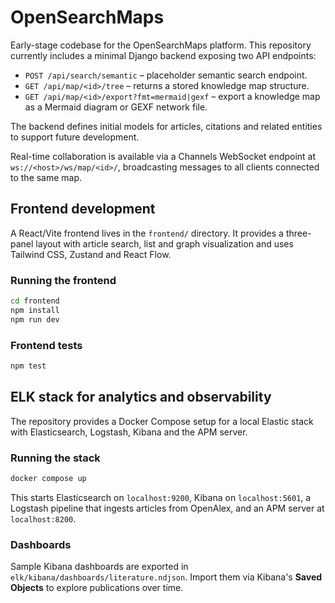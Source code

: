 # OpenSearchMaps

Early-stage codebase for the OpenSearchMaps platform. This repository
currently includes a minimal Django backend exposing two API endpoints:

* `POST /api/search/semantic` – placeholder semantic search endpoint.
* `GET /api/map/<id>/tree` – returns a stored knowledge map structure.
* `GET /api/map/<id>/export?fmt=mermaid|gexf` – export a knowledge map as
  a Mermaid diagram or GEXF network file.

The backend defines initial models for articles, citations and related
entities to support future development.

Real-time collaboration is available via a Channels WebSocket endpoint at
`ws://<host>/ws/map/<id>/`, broadcasting messages to all clients connected to
the same map.

## Frontend development

A React/Vite frontend lives in the `frontend/` directory. It provides a
three-panel layout with article search, list and graph visualization and
uses Tailwind CSS, Zustand and React Flow.

### Running the frontend

```bash
cd frontend
npm install
npm run dev
```

### Frontend tests

```bash
npm test
```

## ELK stack for analytics and observability

The repository provides a Docker Compose setup for a local Elastic stack with
Elasticsearch, Logstash, Kibana and the APM server.

### Running the stack

```bash
docker compose up
```

This starts Elasticsearch on `localhost:9200`, Kibana on `localhost:5601`, a
Logstash pipeline that ingests articles from OpenAlex, and an APM server at
`localhost:8200`.

### Dashboards

Sample Kibana dashboards are exported in
`elk/kibana/dashboards/literature.ndjson`. Import them via Kibana's **Saved
Objects** to explore publications over time.

